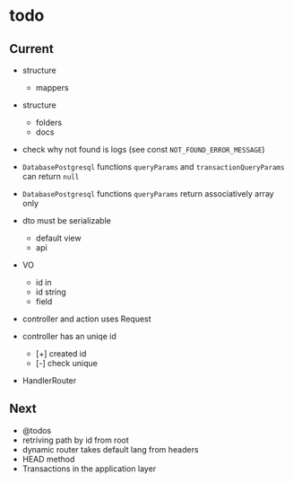 # todo

## Current

- structure
  - mappers

- structure
  - folders
  - docs

- check why not found is logs (see const `NOT_FOUND_ERROR_MESSAGE`)
- `DatabasePostgresql` functions `queryParams` and `transactionQueryParams` can return `null`
- `DatabasePostgresql` functions `queryParams` return  associatively array only

- dto must be serializable
  - default view
  - api
- VO
  - id in
  - id string
  - field

- controller and action uses Request

- controller has an uniqe id
  - [+] created id
  - [-] check unique

- HandlerRouter

## Next

- @todos
- retriving path by id from root
- dynamic router takes default lang from headers  
- HEAD method
- Transactions in the application layer
